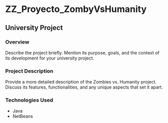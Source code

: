 # ZZ_Proyecto_ZombyVsHumanity

## University Project

### Overview
Describe the project briefly. Mention its purpose, goals, and the context of its development for your university project.

### Project Description
Provide a more detailed description of the Zombies vs. Humanity project. Discuss its features, functionalities, and any unique aspects that set it apart.

### Technologies Used
- Java
- NetBeans
